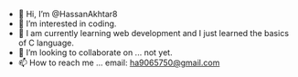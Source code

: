 - 👋 Hi, I’m @HassanAkhtar8
- 👀 I’m interested in coding.
- 🌱 I am currently learning web development and I just learned the basics of C language.
- 💞️ I’m looking to collaborate on ... not yet.
- 📫 How to reach me ... email: ha9065750@gmail.com

<!---
HassanAkhtar8/HassanAkhtar8 is a ✨ special ✨ repository because its `README.md` (this file) appears on your GitHub profile.
You can click the Preview link to take a look at your changes.
--->
